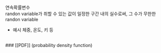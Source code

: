연속확률변수   
randon variable가 취할 수 있는 값이 일정한 구간 내의 실수로써, 그 수가 무한한 randon variable

- 예시
	체중, 온도, 키 등   

<br>
### [[PDF]] (probability density function)
